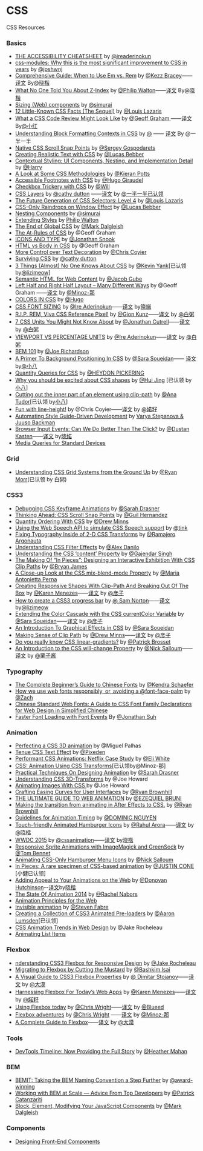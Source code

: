 # CSS
CSS  Resources

### Basics

- [THE ACCESSIBILITY CHEATSHEET](http://bitsofco.de/2015/the-accessibility-cheatsheet/) by [@ireaderinokun](https://twitter.com/ireaderinokun)
- [css-modules: Why this is the most significant improvement to CSS in years](http://x-team.com/2015/08/css-modules-a-new-way-to-css/) by [@joshwnj](https://twitter.com/joshwnj)
- [Comprehensive Guide: When to Use Em vs. Rem](http://webdesign.tutsplus.com/tutorials/comprehensive-guide-when-to-use-em-vs-rem--cms-23984) by [@Kezz Bracey](http://tutsplus.com/authors/kezz-bracey)——[译文](http://www.w3cplus.com/css/when-to-use-em-vs-rem.html) By@[晓楷](http://helkyle.com)
- [What No One Told You About Z-Index](http://philipwalton.com/articles/what-no-one-told-you-about-z-index/)  by [@Philip Walton](http://philipwalton.com/)——[译文](http://www.w3cplus.com/css/what-no-one-told-you-about-z-index.html) By@[晓楷](http://helkyle.com)
- [Sizing (Web) components](https://medium.com/@simurai/sizing-web-components-8f433689736f) by [@simurai](https://medium.com/@simurai)
- [12 Little-Known CSS Facts (The Sequel)](http://www.sitepoint.com/12-little-known-css-facts-the-sequel/) by [@Louis Lazaris](http://www.sitepoint.com/author/louis-lazaris1/)
- [What a CSS Code Review Might Look Like](https://css-tricks.com/what-a-css-code-review-might-look-like/) by [@Geoff Graham ](https://css-tricks.com/author/geoffreygrahamgmail-com/)——[译文](http://www.w3cplus.com/css/what-a-css-code-review-might-look-like.html) By[@小红](http://weibo.com/u/3788884187)
- [Understanding Block Formatting Contexts in CSS](http://www.sitepoint.com/understanding-block-formatting-contexts-in-css/) by [@](http://www.sitepoint.com/author/rkumar/) —— [译文](http://www.w3cplus.com/css/understanding-block-formatting-contexts-in-css.html) By @一半一半
- [Native CSS Scroll Snap Points](http://blog.gospodarets.com/css-scroll-snap/) by [@Sergey Gospodarets](http://blog.gospodarets.com/)
- [Creating Realistic Text with CSS](http://blogs.adobe.com/dreamweaver/2015/06/creating-realistic-text-with-css.html) by [@Lucas Bebber](http://blogs.adobe.com/dreamweaver/author/lucas-bebber)
- [Contextual Styling: UI Components, Nesting, and Implementation Detail](http://csswizardry.com/2015/06/contextual-styling-ui-components-nesting-and-implementation-detail/) by [@Harry](http://twitter.com/csswizardry)
- [A Look at Some CSS Methodologies](http://sixrevisions.com/css/css-methodologies/) by [@Kieran Potts](http://www.kieranpotts.com/)
- [Accessible Footnotes with CSS](http://www.sitepoint.com/accessible-footnotes-css/) by [@Hugo Giraudel](http://www.sitepoint.com/author/hgiraudel/)
- [Checkbox Trickery with CSS](http://codersblock.com/blog/checkbox-trickery-with-css/) by [@Will](https://twitter.com/lonekorean)
- [CSS Layers](https://medium.com/@cathy_dutton/css-layers-afff4ae66649) by [@cathy dutton](https://medium.com/@cathy_dutton) ——[译文](http://www.w3cplus.com/css/css-layers.html) by [@一半一半已认领](https://github.com/heweixiao)
- [The Future Generation of CSS Selectors: Level 4](http://www.sitepoint.com/future-generation-css-selectors-level-4/) by [@Louis Lazaris](http://www.sitepoint.com/author/louis-lazaris1/)
- [CSS-Only Raindrops on Window Effect](http://blogs.adobe.com/dreamweaver/2015/06/css-only-raindrops-on-window-effect.html) by [@Lucas Bebber](http://blogs.adobe.com/dreamweaver/author/lucas-bebber)
- [Nesting Components](http://simurai.com/blog/2015/05/11/nesting-components/) by [@simurai](https://twitter.com/simurai)
- [Extending Styles](http://philipwalton.com/articles/extending-styles/) by [Philip Walton](http://philipwalton.com/)
- [The End of Global CSS](https://medium.com/seek-ui-engineering/the-end-of-global-css-90d2a4a06284) by [@Mark Dalgleish](https://medium.com/@markdalgleish)
- [The At-Rules of CSS](https://css-tricks.com/the-at-rules-of-css/) by @Geoff Graham
- [ICONS AND TYPE](http://snook.ca/archives/html_and_css/icons-and-type) by [@Jonathan Snook](http://snook.ca/)
- [HTML vs Body in CSS](https://css-tricks.com/html-vs-body-in-css/) by @Geoff Graham
- [More Control over Text Decoration](https://css-tricks.com/more-control-over-text-decoration/) by [@Chris Coyier](https://css-tricks.com)
- [Surviving CSS](https://medium.com/@cathy_dutton/surviving-css-be306ef3de6d) by [@cathy dutton](https://medium.com/@cathy_dutton)
- [3 Things (Almost) No One Knows About CSS](http://www.sitepoint.com/3-things-almost-one-knows-css/)  by [@Kevin Yank](http://www.sitepoint.com/author/kevin-yank/)[已认领 by[@lizimeow](https://github.com/lizimeow)]
- [Semantic HTML for Web Content](http://sixrevisions.com/html/semantic-html-web-content/) by [@Jacob Gube](http://twitter.com/sixrevisions)
- [Left Half and Right Half Layout – Many Different Ways](https://css-tricks.com/left-and-right/) by @Geoff Graham ——[译文](http://www.w3cplus.com/css/left-and-right.html)  by [@Minoz-那](http://www.w3cplus.com/blogs/Minoz)
- [COLORS IN CSS](http://hugogiraudel.com/2012/11/27/css-colors/) by [@Hugo](http://hugogiraudel.com/)
- [CSS FONT SIZING](http://bitsofco.de/2015/css-font-sizing/) by [@Ire Aderinokun](http://www.ireaderinokun.com/)——[译文](http://www.w3cplus.com/css/css-font-sizing.html) by[晓婼](http://weibo.com/3315650703/)
- [R.I.P. REM, Viva CSS Reference Pixel!](https://mindtheshift.wordpress.com/2015/04/02/r-i-p-rem-viva-css-reference-pixel/) by [@Gion Kunz](https://mindtheshift.wordpress.com/about/)——[译文](http://www.w3cplus.com/css/r-i-p-rem-viva-css-reference-pixel.html) by [@白粥](https://github.com/baizhou)
- [7 CSS Units You Might Not Know About](http://webdesign.tutsplus.com/articles/7-css-units-you-might-not-know-about--cms-22573) by [@Jonathan Cutrell](http://tutsplus.com/authors/jonathan-cutrell)——[译文](http://www.w3cplus.com/css/7-css-units-you-might-not-know-about.html) by [@白粥](https://github.com/baizhou)
- [VIEWPORT VS PERCENTAGE UNITS](http://bitsofco.de/2015/viewport-vs-percentage-units/) by [@Ire Aderinokun](http://www.ireaderinokun.com/)——[译文](http://www.w3cplus.com/css/viewport-vs-percentage-units.html) by [@白粥](https://github.com/baizhou)
- [BEM 101](https://css-tricks.com/bem-101/) by [@Joe Richardson](http://lifes.gd/)
- [A Primer To Background Positioning In CSS](http://blogs.adobe.com/dreamweaver/2015/03/a-primer-to-background-positioning-in-css.html#.VRfqFZOUfmx) by [@Sara Soueidan](http://blogs.adobe.com/dreamweaver/author/sara-soueidan)—— [译文](http://www.w3cplus.com/css/a-primer-to-background-positioning-in-css.html) by[@小八](https://github.com/tianzhipeng-git)
- [Quantity Queries for CSS](http://alistapart.com/article/quantity-queries-for-css) by [@HEYDON PICKERING](http://alistapart.com/author/heydonworks)
- [Why you should be excited about CSS shapes](http://www.chenhuijing.com/blog/why-you-should-be-excited-about-css-shapes/) by [@Hui Jing](https://github.com/huijing) [已认领 by[小八](https://github.com/tianzhipeng-git)]
- [Cutting out the inner part of an element using clip-path](https://css-tricks.com/cutting-inner-part-element-using-clip-path/) by [@Ana Tudor](https://twitter.com/thebabydino)[已认领 by[小八](https://github.com/tianzhipeng-git)]
- [Fun with line-height!](https://css-tricks.com/fun-line-height/) by @Chris Coyier——[译文](http://www.w3cplus.com/css/fun-line-height.html) by [@婼籽](http://weibo.com/3315650703/)
- [Automating Style Guide-Driven Development](http://www.smashingmagazine.com/2015/03/05/automating-style-guide-driven-development/) by [Varya Stepanova & Juuso Backman](http://www.smashingmagazine.com/author/varyastepanovajuusobackman/)
- [Browser Input Events: Can We Do Better Than The Click?](http://www.smashingmagazine.com/2015/03/20/better-browser-input-events/) by [@Dustan Kasten](http://www.smashingmagazine.com/author/dustankasten/)——[译文](http://www.w3cplus.com/css3/better-browser-input-events.html) by[晓婼](http://weibo.com/3315650703/)
- [Media Queries for Standard Devices](https://css-tricks.com/snippets/css/media-queries-for-standard-devices/)

### Grid

- [Understanding CSS Grid Systems from the Ground Up](http://www.sitepoint.com/understanding-css-grid-systems/) by [@Ryan Morr](http://www.sitepoint.com/author/rmorr/)(已认领 by 白粥)


### CSS3

- [Debugging CSS Keyframe Animations](https://css-tricks.com/debugging-css-keyframe-animations/) by [@Sarah Drasner](https://css-tricks.com/author/sdrasner/)
- [Thinking Ahead: CSS Scroll Snap Points](http://blog.teamtreehouse.com/css-scroll-snap-points) by [@Guil Hernandez](http://blog.teamtreehouse.com/author/guillermohernandez)
- [Quantity Ordering With CSS](http://www.smashingmagazine.com/2015/07/14/quantity-ordering-with-css/) by [@Drew Minns](http://www.smashingmagazine.com/author/drewminns/)
- [Using the Web Speech API to simulate CSS Speech support](http://tink.uk/using-the-web-speech-api-to-simulate-css-speech-support/) by [@tink](https://twitter.com/LeonieWatson)
- [Fixing Typography Inside of 2-D CSS Transforms](http://www.useragentman.com/blog/2014/05/04/fixing-typography-inside-of-2-d-css-transforms/) by [@Ramajero Argonauta](http://ksesocss.blogspot.com/)
- [Understanding CSS Filter Effects](http://www.html5rocks.com/en/tutorials/filters/understanding-css/) by [@Alex Danilo](http://www.html5rocks.com/profiles/#alexdanilo)
- [Understanding the CSS ‘content’ Property](http://www.sitepoint.com/understanding-css-content-property/) by [@Gajendar Singh](http://www.sitepoint.com/author/gsingh/)
- [The Making Of “In Pieces”: Designing an Interactive Exhibition With CSS Clip Paths](http://www.smashingmagazine.com/2015/06/02/the-making-of-in-pieces/) by [@Bryan James](http://www.smashingmagazine.com/author/bryanjames/)
- [A Close-up Look at the CSS mix-blend-mode Property](http://www.sitepoint.com/close-up-css-mix-blend-mode-property/) by [@Maria Antonietta Perna](http://www.sitepoint.com/author/mperna/)
- [Creating Responsive Shapes With Clip-Path And Breaking Out Of The Box](http://www.smashingmagazine.com/2015/05/11/creating-responsive-shapes-with-clip-path/) by [@Karen Menezes](http://www.smashingmagazine.com/author/karenmenezes/)——[译文](http://www.w3cplus.com/css3/creating-responsive-shapes-with-clip-path.html) by [@彦子](http://weibo.com/793617505sy)
- [How to create a CSS3 progress bar](http://www.developerdrive.com/2015/05/how-to-create-a-css3-progress-bar/) by [@ Sam Norton](http://www.developerdrive.com/author/Sam-Norton)——[译文](http://www.w3cplus.com/css3/how-to-create-a-css3-progress-bar.html) by[@lizimeow](https://github.com/lizimeow)
- [Extending the Color Cascade with the CSS currentColor Variable](http://blogs.adobe.com/dreamweaver/2015/02/extending-the-color-cascade-with-the-css-currentcolor-variable.html) by [@Sara Soueidan](http://blogs.adobe.com/dreamweaver/author/sara-soueidan)——[译文](http://www.w3cplus.com/css3/extending-the-color-cascade-with-the-css-currentcolor-variable.html)  by [@彦子](http://weibo.com/793617505sy)
- [An Introduction To Graphical Effects in CSS](http://blogs.adobe.com/dreamweaver/2015/04/an-introduction-to-graphical-effects-in-css.html) by [@Sara Soueidan](http://blogs.adobe.com/dreamweaver/author/sara-soueidan)
- [Making Sense of Clip Path](https://medium.com/@drewisthe/using-making-sense-of-clip-path-cf651676438c) by [@Drew Minns](https://medium.com/@drewisthe)——[译文](http://www.w3cplus.com/css3/using-making-sense-of-clip-path.html) by [@彦子](http://weibo.com/793617505sy)
- [Do you really know CSS linear-gradients?](https://medium.com/@patrickbrosset/do-you-really-understand-css-linear-gradients-631d9a895caf) by [@Patrick Brosset](https://medium.com/@patrickbrosset)
- [An Introduction to the CSS will-change Property](http://www.sitepoint.com/introduction-css-will-change-property/) by [@Nick Salloum](http://www.sitepoint.com/author/nsalloum/)——[译文](http://www.w3cplus.com/css3/introduction-css-will-change-property.html) by [@栗子酱](http://weibo.com/u/2269025244)

### Typography

- [The Complete Beginner’s Guide to Chinese Fonts](http://webdesign.tutsplus.com/articles/the-complete-beginners-guide-to-chinese-fonts--cms-23444) by [@Kendra Schaefer](http://tutsplus.com/authors/kendra-schaefer)
- [How we use web fonts responsibly, or, avoiding a @font-face-palm](http://www.filamentgroup.com/lab/font-loading.html) by [@Zach](http://www.filamentgroup.com/about/#zach-leatherman)
- [Chinese Standard Web Fonts: A Guide to CSS Font Family Declarations for Web Design in Simplified Chinese](http://www.kendraschaefer.com/2012/06/chinese-standard-web-fonts-the-ultimate-guide-to-css-font-family-declarations-for-web-design-in-simplified-chinese/)
- [Faster Font Loading with Font Events](https://jonsuh.com/blog/font-loading-with-font-events/) By [@Jonathan Suh](https://jonsuh.com/blog/font-loading-with-font-events/)

### Animation

- [Perfecting a CSS 3D animation](https://subvisual.co/blog/posts/62-perfecting-a-css-3d-animation) by @Miguel Palhas
- [Tenue CSS Text Effect](http://themes-pixeden.com/playground/text/tenue/) by [@Pixeden](http://pixeden.com/)
- [Performant CSS Animations: Netflix Case Study](http://eng.wealthfront.com/2015/06/implementing-netflix-redesign.html) by [@Eli White](http://www.blogger.com/profile/11365234386587404375)
- [CSS: Animation Using CSS Transforms](http://www.the-art-of-web.com/css/css-animation/)[已认领by@Minoz-那]
- [Practical Techniques On Designing Animation](http://www.smashingmagazine.com/2015/06/08/practical-techniques-on-designing-animation/) by [@Sarah Drasner](http://www.smashingmagazine.com/author/sarahdrasner/)
- [Understanding CSS 3D-Transforms](http://pencilscoop.com/2014/04/understanding-css-3d-transforms) by @Joe Howard
- [Animating Images With CSS ](http://pencilscoop.com/2014/04/animating-images-with-css-keyframes) by @Joe Howard
- [Crafting Easing Curves for User Interfaces](https://medium.com/@ryan_brownhill/crafting-easing-curves-for-user-interfaces-34f39e1b4a43) by [@Ryan Brownhill](https://medium.com/@ryan_brownhill)
- [THE ULTIMATE GUIDE TO WEB ANIMATION](http://www.webdesignerdepot.com/2015/05/the-ultimate-guide-to-web-animation/) by [@EZEQUIEL BRUNI](http://www.webdesignerdepot.com/author/Ezequiel-Bruni)
- [Making the transition from animating in After Effects to CSS.](https://medium.com/@ryan_brownhill/after-effects-to-css-79225c1d767e) by [@Ryan Brownhill](https://medium.com/@ryan_brownhill)
- [Guidelines for Animation Timing](http://blog.percolatestudio.com/design/animation-timing-guidelines/) by [@DOMINIC NGUYEN](http://blog.percolatestudio.com/author/dom/)
- [Touch-friendly Animated Hamburger Icons](http://w3bits.com/animated-hamburger-icons/) by [@Rahul Arora](http://twitter.com/w3bits)——[译文](http://www.w3cplus.com/css3/animated-hamburger-icons.html) by [@晓楷](http://helkyle.com)
- [WWDC 2015](https://cssanimation.rocks/wwdc15/) by [@cssanimation](https://twitter.com/cssanimation)——[译文](http://www.w3cplus.com/css3/wwdc15.html) by[晓楷](http://helkyle.com)
- [Responsive Sprite Animations with ImageMagick and GreenSock](http://www.sitepoint.com/responsive-sprite-animations-imagemagick-greensock/) by [@Tom Bennet](http://www.sitepoint.com/author/tbennet/)
- [Animating CSS-Only Hamburger Menu Icons](http://speckyboy.com/2015/04/02/animating-css-only-hamburger-menu-icons/) by [@Nick Salloum](http://speckyboy.com/author/nick-salloum/)
- [In Pieces: A rare specimen of CSS-based animation](http://motionographer.com/2015/03/19/in-pieces-a-rare-specimen-of-css-based-animation/) by [@JUSTIN CONE](http://justincone.com/) [小健已认领]
- [Adding Appeal to Your Animations on the Web](http://webdesign.tutsplus.com/tutorials/adding-appeal-to-your-animations-on-the-web--cms-23649) by [@Donovan Hutchinson](http://tutsplus.com/authors/donovan-hutchinson)--[译文](http://www.w3cplus.com/css3/adding-appeal-to-your-animations-on-the-web.html)by[晓楷](http://helkyle.com)
- [The State Of Animation 2014](http://www.smashingmagazine.com/2014/11/18/the-state-of-animation-2014/) by [@Rachel Nabors](http://www.smashingmagazine.com/author/rachelnabors/)
- [Animation Principles for the Web](https://cssanimation.rocks/principles/)
- [Invisible animation](https://medium.com/@stevenfabre/invisible-animation-ffa27d0b77e5) by [@Steven Fabre](https://medium.com/@stevenfabre)
- [Creating a Collection of CSS3 Animated Pre-loaders](http://webdesign.tutsplus.com/tutorials/creating-a-collection-of-css3-animated-pre-loaders--cms-21978) by [@Aaron Lumsden](http://tutsplus.com/authors/aaron-lumsden)[已认领]
- [CSS Animation Trends in Web Design](http://marketblog.envato.com/trends/css-animation-trends-in-web-design/) by @Jake Rocheleau
- [Animating List Items](https://cssanimation.rocks/list-items/)

### Flexbox

- [nderstanding CSS3 Flexbox for Responsive Design](http://marketblog.envato.com/learn-something-new/css3-flexbox/) by [@Jake Rocheleau](http://marketblog.envato.com/author/jake-rocheleau/)
- [Migrating to Flexbox by Cutting the Mustard](http://www.sitepoint.com/migrating-flexbox-cutting-mustard/) by [@Bashkim Isai](http://www.sitepoint.com/author/bashaus/)
- [A Visual Guide to CSS3 Flexbox Properties](https://scotch.io/tutorials/a-visual-guide-to-css3-flexbox-properties) by [@ Dimitar Stojanov](https://scotch.io/author/dimitar)——[译文](http://www.w3cplus.com/css3/a-visual-guide-to-css3-flexbox-properties.html) by [@大漠](http://www.w3cplus.com)
- [Harnessing Flexbox For Today’s Web Apps](http://www.smashingmagazine.com/2015/03/02/harnessing-flexbox-for-todays-web-apps/) by [@Karen Menezes](http://www.smashingmagazine.com/author/karenmenezes/)——[译文](http://www.w3cplus.com/css3/harnessing-flexbox-for-todays-web-apps.html) by [@婼籽](http://weibo.com/3315650703/)
- [Using Flexbox today](http://chriswrightdesign.com/experiments/using-flexbox-today/) by [@Chris Wright](https://github.com/chriswrightdesign)——[译文](http://www.w3cplus.com/css3/using-flexbox-today.html) by [@Blueed](http://weibo.com/blueed)
- [Flexbox adventures](http://chriswrightdesign.com/experiments/flexbox-adventures/) by [@Chris Wright](https://github.com/chriswrightdesign) ——[译文](http://www.w3cplus.com/css3/flexbox-adventures.html) by [@Minoz-那](http://www.w3cplus.com/blogs/minoz)
- [A Complete Guide to Flexbox](https://css-tricks.com/snippets/css/a-guide-to-flexbox/)——[译文](http://www.w3cplus.com/css3/a-guide-to-flexbox-new.html) by [@大漠](http://www.w3cplus.com)

### Tools

- [DevTools Timeline: Now Providing the Full Story](http://updates.html5rocks.com/2015/04/devtools-timeline-improvements) by [@Heather Mahan](http://www.html5rocks.com/profiles/#heathermahan)

### BEM

- [BEMIT: Taking the BEM Naming Convention a Step Further](http://csswizardry.com/2015/08/bemit-taking-the-bem-naming-convention-a-step-further/) by [@award-winning](https://thenetawards.com/previous-winners/)
- [Working with BEM at Scale — Advice From Top Developers](http://www.sitepoint.com/working-bem-scale-advice-top-developers/) by [@Patrick Catanzariti](http://www.sitepoint.com/author/pcatanzariti/)
- [Block, Element, Modifying Your JavaScript Components](https://medium.com/seek-ui-engineering/block-element-modifying-your-javascript-components-d7f99fcab52b) by [@Mark Dalgleish](https://medium.com/@markdalgleish)

### Components

- [Designing Front-End Components](http://ponyfoo.com/articles/designing-front-end-components)


